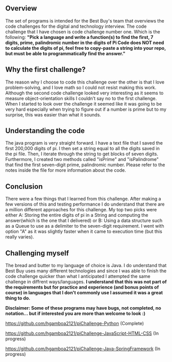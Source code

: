 ## Overview
The set of programs is intended for the Best Buy's team that overviews the code challenges for the digital and technology interview. The code challenge that I have chosen is code challenge number one. Which is the following: **"Pick a language and write a function(s) to find the first, 7 digits, prime, palindromic number in the digits of Pi Code does NOT need to calculate the digits of pi, feel free to copy-paste a string into your repo, but must be able to programmatically find the answer."**

## Why the first challenge?
The reason why I choose to code this challenge over the other is that I love problem-solving, and I love math so I could not resist making this work. Although the second code challenge looked very interesting as it seems to measure object-orientation skills I couldn’t say no to the first challenge. 
When I started to look over the challenge it seemed like it was going to be very hard especially when trying to figure out if a number is prime but to my surprise, this was easier than what it sounds.

## Understanding the code
The java program is very straight forward. I have a text file that I saved the first 200,000 digits of pi. I then set a string equal to all the digits saved in the pi file. Then, I iterate through the string to get blocks of seven digits. Furthermore, I created two methods called "isPrime" and "isPalindrome" that find the first seven-digit prime, palindromic number. Please refer to the notes inside the file for more information about the code. 

## Conclusion
There were a few things that I learned from this challenge. After making a few versions of this and testing performance I do understand that there are a million different approaches for this challenge. My top two picks were either A: Storing the entire digits of pi in a String and computing the answer(which is the one that I delivered)  or B: Using a data structure such as a Queue to use as a delimiter to the seven-digit requirement. I went with option "A" as it was slightly faster when it came to execution time (but this really varies). 

## Challenging myself
The bread and butter to my language of choice is Java. I do understand that Best Buy uses many different technologies and since I was able to finish the code challenge quicker than what I anticipated I attempted the same challenge in diffrent ways/languages. **I understand that this was not part of the requirements but for practice and experience (and bonus points of course) in languages that I don't commonly use I assumed it was a great thing to do.** 

**Disclaimer: Some of these programs may have bugs, not completed, no notation...  but if interested you are more than welcome to look :)**

https://github.com/hgamboa2121/piChallenge-Python (Complete)

https://github.com/hgamboa2121/piChallenge-JavaScript-HTML-CSS (In progress)

https://github.com/hgamboa2121/piChallenge-Java-SpringFramework (In progress)
